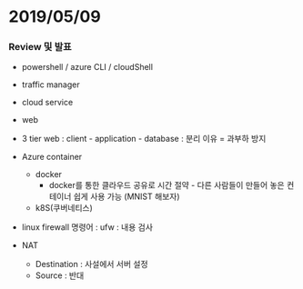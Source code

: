 # 2019/05/09

### Review 및 발표

- powershell / azure CLI / cloudShell
- traffic manager
- cloud service
- web
- 3 tier web : client - application - database : 분리 이유 = 과부하 방지
- Azure container
  - docker
    - docker를 통한 클라우드 공유로 시간 절약 - 다른 사람들이 만들어 놓은 컨테이너 쉽게 사용 가능 (MNIST 해보자)
  - k8S(쿠버네티스)

- linux firewall 명령어 : ufw : 내용 검사 
- NAT
  - Destination : 사설에서 서버 설정
  - Source : 반대
